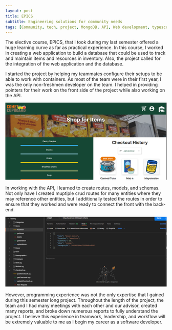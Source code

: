 ```yaml
---
layout: post
title: EPICS
subtitle: Engineering solutions for community needs
tags: [Community, tech, project, MongoDB, API, Web development, typescript]
---
```


The elective course, EPICS, that I took during my last semester offered a huge learning curve as far as practical experience. In this course, I worked in creating a web application to build a database that could be used to track and maintain items and resources in inventory. Also, the project called for the integration of the web application and the database. 

I started the project by helping my teammates configure their setups to be able to work with containers. As most of the team were in their first year, I was the only non-freshmen developer on the team. I helped in providing pointers for their work on the front side of the project while also working on the API.

![Image of the Front end epic project][epic image]

In working with the API, I learned to create routes, models, and schemas. Not only have I created muptiple crud routes for many entities where they may reference other entities, but I additionally tested the routes in order to ensure that they worked and were ready to connect the front with the back-end. 

![Image snippet of testing using the postman application][postman image]

However, programming experience was not the only expertise that I gained during this semester long project. Throughout the length of the project, the team and I had many meetings with each other and our advisor, created many reports, and broke down numerous reports to fully understand the project. I believe this experience in teamwork, leadership, and workflow will be extremely valuable to me as I begin my career as a software developer.

[epic image]: /assets/img/Epics_frontend.png
[postman image]: /assets/img/Postman.png